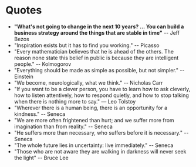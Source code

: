 Quotes
======

- **"What's not going to change in the next 10 years? ... You can build a business strategy around the things that are stable in time"** -- Jeff Bezos
- "Inspiration exists but it has to find you working." -- Picasso
- "Every mathematician believes that he is ahead of the others. The reason none state this belief in public is because they are intelligent people." -- Kolmogorov
- "Everything should be made as simple as possible, but not simpler." -- Einstein
- "We become, neurologically, what we think." -- Nicholas Carr
- "If you want to be a clever person, you have to learn how to ask cleverly, how to listen attentively, how to respond quietly, and how to stop talking when there is nothing more to say." — Leo Tolstoy
- "Wherever there is a human being, there is an opportunity for a kindness." -- Seneca
- "We are more often frightened than hurt; and we suffer more from imagination than from reality." -- Seneca
- "He suffers more than necessary, who suffers before it is necessary." -- Seneca
- "The whole future lies in uncertainty: live immediately." -- Seneca
- "Those who are not aware they are walking in darkness will never seek the light" -- Bruce Lee
